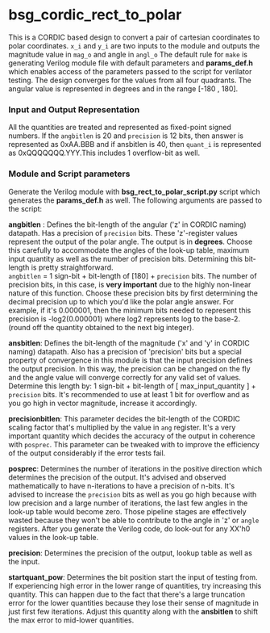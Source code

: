 # bsg_cordic_rect_to_polar
This is a CORDIC based design to convert a pair of cartesian coordinates to polar coordinates. `x_i` and `y_i` are two inputs to the module and outputs the magnitude value in `mag_o` and angle in `angl_o` The default rule for `make` is generating Verilog module file with default parameters and **params_def.h** which enables access of the parameters passed to the script for verilator testing. The design converges for the values from all four quadrants. The angular value is represented in degrees and in the range [-180 , 180].

### Input and Output Representation
All the quantities are treated and represented as fixed-point signed numbers. If the `angbitlen` is 20 and `precision` is 12 bits, then answer is represented as 0xAA.BBB and if ansbitlen is 40, then `quant_i` is represented as 0xQQQQQQQ.YYY.This includes 1 overflow-bit as well.


### Module and Script parameters
Generate the Verilog module with **bsg_rect_to_polar_script.py** script which generates the **params_def.h** as well. The following arguments are passed to the script:  

**angbitlen** : Defines the bit-length of the angular ('z' in CORDIC naming) datapath. Has a precision of `precision`  bits. These 'z'-register values represent the output of the polar angle. The output is in **degrees**. 
Choose this carefully to accommodate the angles of the look-up table, maximum input quantity as well as the number of precision bits. Determining this bit-length is pretty straightforward.  
`angbitlen` = 1 sign-bit + bit-length of [180] + `precision` bits. The number of precision bits, in this case, is **very important** due to the highly non-linear nature of this function. Choose these precision bits by first determining the decimal precision up to which you'd like the polar angle answer. For example, if it's 0.000001, then the minimum bits needed to represent this precision is -log2(0.000001) where log2 represents log to the base-2. (round off the quantity obtained to the next big integer).  

**ansbitlen**: Defines the bit-length of the magnitude ('x' and 'y' in CORDIC naming) datapath. Also has a precision of 'precision' bits but a special property of convergence in this module is that the input precision defines the output precision. In this way, the precision can be changed on the fly and the angle value will converge correctly for any valid set of values. Determine this length by: 1 sign-bit +  bit-length of [ max_input_quantity ] + `precision` bits. It's recommended to use at least 1 bit for overflow and as you go high in vector magnitude, increase it accordingly.  

**precisionbitlen**: This parameter decides the bit-length of the CORDIC scaling factor that's multiplied by the value in `ang` register. It's a very important quantity which decides the accuracy of the output in coherence with `posprec`. This parameter can be tweaked with to improve the efficiency of the output considerably if the error tests fail.

**posprec**: Determines the number of iterations in the positive direction which determines the precision of the output. It's advised and observed mathematically to have n-iterations to have a precision of n-bits. It's advised to increase the `precision` bits as well as you go high because with low precision and a large number of iterations, the last few angles in the look-up table would become zero. Those pipeline stages are effectively wasted because they won't be able to contribute to the angle in 'z' or `angle` registers. After you generate the Verilog code, do look-out for any XX'h0 values in the look-up table.  

**precision**: Determines the precision of the output, lookup table as well as the input.  

**startquant_pow**: Determines the bit position start the input of testing from. If experiencing high error in the lower range of quantities, try increasing this quantity. This can happen due to the fact that there's a large truncation error for the lower quantities because they lose their sense of magnitude in just first few iterations. Adjust this quantity along with the **ansbitlen** to shift the  max error to mid-lower quantities.  
